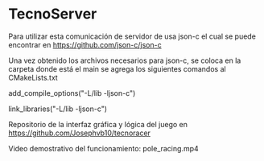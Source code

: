 # TecnoServer

Para utilizar esta comunicación de servidor de usa json-c el cual se puede encontrar en https://github.com/json-c/json-c

Una vez obtenido los archivos necesarios para json-c, se coloca en la carpeta donde está el main se agrega los siguientes comandos al CMakeLists.txt

  add_compile_options("-L/lib -ljson-c")
  
  link_libraries("-L/lib -ljson-c")

Repositorio de la interfaz gráfica y lógica del juego en https://github.com/Josephvb10/tecnoracer

Video demostrativo del funcionamiento: pole_racing.mp4
